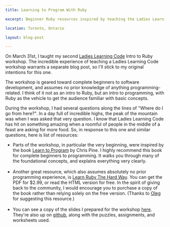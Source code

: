 ```yaml
---
title: Learning to Program With Ruby

excerpt: Beginner Ruby resources inspired by teaching the Ladies Learning Code Intro to Ruby workshop.

location: Toronto, Ontario

layout: blog-post

---
```


On March 31st, I taught my second
<a href="http://ladieslearningcode.com/" target="_blank">Ladies Learning Code</a>
Intro to Ruby workshop. The incredible experience of teaching a Ladies Learning Code workshop 
warrants a separate blog post, so I'll stick to my original intentions for this one. 

The workshop is geared toward complete beginners to software development, and assumes no prior knowledge 
of anything programming-related. I think of it not as an intro to Ruby, but an intro to programming, 
with Ruby as the vehicle to get the audience familiar with basic concepts.

During the workshop, I had several questions along the lines of "Where do I go from here?". In a day 
full of incredible highs, the peak of the mountain was when I was asked that very question. 
I know that Ladies Learning Code has hit on something amazing when a roomful of people in the middle of 
a feast are asking for more food. So, in response to this one and similar questions, here is list of 
resources:

<ul>
  <li>
    Parts of the workshop, in particular the very beginning, were inspired by the book 
    <a href="http://pine.fm/LearnToProgram/" target="_blank">Learn to Program</a> by Chris Pine. 
    I highly recommend this book for complete beginners to programming. It walks you through many of 
    the foundational concepts, and explains everything very clearly. 
  </li>
  <br />
  <li>
    Another great resource, which also assumes absolutely no prior programming experience, is 
    <a href="http://ruby.learncodethehardway.org/" target="_blank">Learn Ruby The Hard Way</a>. 
    You can get the PDF for $2.99, or read the HTML version for free. In the spirit of giving back to 
    the community, I would encourage you to purchase a copy of the book rather than relying solely on the  
    free version. (Thanks to <a href="http://twitter.com/#!/GroceryBagHead" target="_blank">Oleg</a> for suggesting this resource.)
  </li>
  <br />
  <li>
    You can see a copy of the slides I prepared for the workshop <a href="/ladies-learning-ruby" target="_blank">here</a>. 
    They're also up on <a href="https://github.com/dessy/ladieslearningcode-ruby" target="_blank">github</a>, along with the 
    puzzles, assignments, and worksheets used.
  </li>
</ul>


